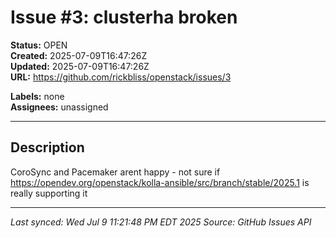 # Issue #3: clusterha broken

**Status:** OPEN  
**Created:** 2025-07-09T16:47:26Z  
**Updated:** 2025-07-09T16:47:26Z  
**URL:** https://github.com/rickbliss/openstack/issues/3

**Labels:** none  
**Assignees:** unassigned

---

## Description

CoroSync and Pacemaker arent happy - not sure if https://opendev.org/openstack/kolla-ansible/src/branch/stable/2025.1 is really supporting it

---

*Last synced: Wed Jul  9 11:21:48 PM EDT 2025*
*Source: GitHub Issues API*
